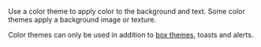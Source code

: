 Use a color theme to apply color to the background and text. Some color themes
apply a background image or texture.

Color themes can only be used in addition to
[box themes](#box), toasts and alerts.
